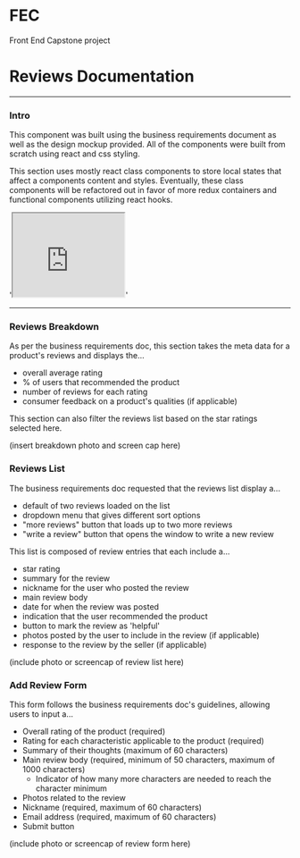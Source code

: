 # FEC
Front End Capstone project


# Reviews Documentation
---
### Intro
This component was built using the business requirements document as well as the design mockup provided. All of the components were built from scratch using react and css styling.

This section uses mostly react class components to store local states that affect a components content and styles. Eventually, these class components will be refactored out in favor of more redux containers and functional components utilizing react hooks.

'<iframe alt = 'review screenshot' src="https://drive.google.com/file/d/1JT3y03s5nA1h-8KPRBIIyl0upLicQhE6/preview" width="200" height="150"></iframe>'

---


### Reviews Breakdown
As per the business requirements doc, this section takes the meta data for a product's reviews and displays the...

- overall average rating
- % of users that recommended the product
- number of reviews for each rating
- consumer feedback on a product's qualities (if applicable)

This section can also filter the reviews list based on the star ratings selected here.

(insert breakdown photo and screen cap here)

### Reviews List
The business requirements doc requested that the reviews list display a...

- default of two reviews loaded on the list
- dropdown menu that gives different sort options
- "more reviews" button that loads up to two more reviews
- "write a review" button that opens the window to write a new review

This list is composed of review entries that each include a...

- star rating
- summary for the review
- nickname for the user who posted the review
- main review body
- date for when the review was posted
- indication that the user recommended the product
- button to mark the review as 'helpful'
- photos posted by the user to include in the review (if applicable)
- response to the review by the seller (if applicable)

(include photo or screencap of review list here)

### Add Review Form
This form follows the business requirements doc's guidelines, allowing users to input a...

- Overall rating of the product (required)
- Rating for each characteristic applicable to the product (required)
- Summary of their thoughts (maximum of 60 characters)
- Main review body (required, minimum of 50 characters, maximum of 1000 characters)
	- Indicator of how many more characters are needed to reach the character minimum
- Photos related to the review
- Nickname (required, maximum of 60 characters)
- Email address (required, maximum of 60 characters)
- Submit button

(include photo or screencap of review form here)



